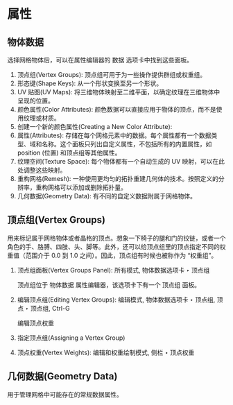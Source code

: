 # 属性

## 物体数据

选择网格物体后，可以在属性编辑器的 数据 选项卡中找到这些面板。


1. 顶点组(Vertex Groups): 顶点组可用于为一些操作提供群组或权重组。
2. 形态键(Shape Keys): 从一个形状变换至另一个形状。
3. UV 贴图(UV Maps): 将三维物体映射至二维平面，以确定纹理在三维物体中呈现的位置。
4. 颜色属性(Color Attributes): 颜色数据可以直接应用于物体的顶点，而不是使用纹理或材质。
5. 创建一个新的颜色属性(Creating a New Color Attribute): 
6. 属性(Attributes): 存储在每个网格元素中的数据。每个属性都有一个数据类型、域和名称。这个面板只列出自定义属性，不包括所有的内置属性，如 position (位置) 和顶点组等其他属性。
7. 纹理空间(Texture Space): 每个物体都有一个自动生成的 UV 映射，可以在此处调整这些映射。
8. 重构网格(Remesh): 一种使用更均匀的拓扑重建几何体的技术。按照定义的分辨率，重构网格可以添加或删除拓扑量。
9. 几何数据(Geometry Data): 有不同的自定义数据附属于网格物体。



## 顶点组(Vertex Groups)

用来标记属于网格物体或者晶格的顶点。想象一下椅子的腿和门的铰链，或者一个角色的手、胳膊、四肢、头、脚等。此外，还可以给顶点组里的顶点指定不同的权重值（范围介于 0.0 到 1.0 之间）。因此，顶点组有时候也被称作为 “权重组”。


1. 顶点组面板(Vertex Groups Panel): 所有模式, 物体数据选项卡 ‣ 顶点组

    顶点组位于 物体数据 属性编辑器，该选项卡下有一个 顶点组 面板。

2. 编辑顶点组(Editing Vertex Groups): 编辑模式, 物体数据选项卡 ‣ 顶点组, 顶点 ‣ 顶点组, Ctrl-G

    编辑顶点权重

3. 指定顶点组(Assigning a Vertex Group)
4. 顶点权重(Vertex Weights): 编辑和权重绘制模式, 侧栏 ‣ 顶点权重


## 几何数据(Geometry Data)

用于管理网格中可能存在的常规数据属性。
